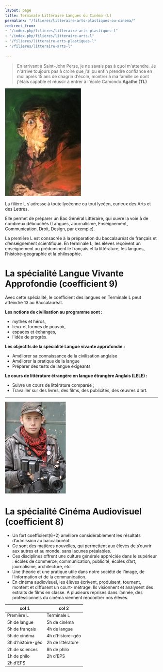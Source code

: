 ```yaml
---
layout: page
title: Terminale Littéraire Langues ou Cinéma (L)
permalink: "/filieres/litteraire-arts-plastiques-ou-cinema/"
redirect_from:
- "/index.php/filieres/litteraire-arts-plastiques-l"
- "/index.php/filieres/litteraire-arts-l"
- "/filieres/litteraire-arts-plastiques-l"
- "/filieres/litteraire-arts-l"

---
```

> En arrivant à Saint-John Perse, je ne savais pas à quoi m'attendre. Je n'arrive toujours pas à croire que j'ai pu enfin prendre confiance en moi après 15 ans de chagrin d'école, montrer à ma famille ce dont j'étais capable et réussir à entrer à l'école Camondo.**Agathe (TL)**

![Bac L Arts Plastiques - École Saint John Perse](/images/arts-plastique.jpg)

La filière L s'adresse à toute lycéenne ou tout lycéen, curieux des Arts et des Lettres.

Elle permet de préparer un Bac Général Littéraire, qui ouvre la voie à de nombreux débouchés (Langues, Journalisme, Enseignement, Communication, Droit, Design, par exemple).

La première L est consacrée à la préparation du baccalauréat de français et d’enseignement scientifique. En terminale L, les élèves reçoivent un enseignement ou prédominent le français et la littérature, les langues, l’histoire-géographie et la philosophie.

# La spécialité Langue Vivante Approfondie (coefficient 9)

Avec cette spécialité, le coefficient des langues en Terminale L peut atteindre 13  au Baccalauréat. 

**Les notions de civilisation au programme sont :** 

* mythes et héros, 
* lieux et formes de pouvoir, 
* espaces et échanges, 
* l'idée de progrès.

**Les objectifs de la spécialité Langue vivante approfondie :**

* Améliorer sa connaissance de la civilisation anglaise
* Améliorer la pratique de la langue
* Préparer des tests de langue exigeants

**Le cours de littérature étrangère en langue étrangère Anglais (LELE) :**

* Suivre un cours de littérature comparée ;
* Travailler sur des livres, des films, des publicités, des œuvres d'art.

***

![Littéraire Cinéma - École Saint John Perse](/images/cinema.jpg)

# La spécialité Cinéma Audiovisuel (coefficient 8)

* Un fort coefficient(6+2) améliore considérablement les résultats d’admission au baccalauréat.
* Ce sont des matières nouvelles, qui permettent aux élèves de s’ouvrir aux autres et au monde, sans lacunes préalables.
* Ces disciplines offrent une culture générale appréciée dans le supérieur : écoles de commerce, communication, publicité, écoles d’art, journalisme, architecture, etc.
* Une théorie et une pratique utile dans notre société de l’image, de l’information et de la communication.
* En cinéma audiovisuel, les élèves écrivent, produisent, tournent, montent et diffusent un court- métrage. Ils visionnent et analysent des extraits de films en classe. A plusieurs reprises dans l’année, des professionnels du cinéma viennent rencontrer nos élèves.

| col 1 | col 2 |
| --- | --- |
| Première L | Terminale L |
| 5h de langue | 5h de cinéma |
| 5h de français | 4h de langue |
| 5h de cinéma | 4h d'histore-géo |
| 3h d’histoire-géo | 2h de littérature |
| 2h de sciences | 8h de philo |
| 1h de philo | 2h d'EPS |
| 2h d’EPS |  |
